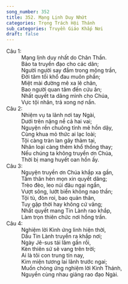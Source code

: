 ```yaml
---
song_number: 352
title: 352. Mạng Lịnh Duy Nhứt
categories: Trọng Trách Hội Thánh
sub_categories: Truyền Giáo Khắp Nơi
draft: false
---
```

<dl><dt>Câu 1:</dt><dd data-verse="1">Mạng lịnh duy nhất do Chân Thần. <br/>Bảo ta truyền đạo cho các dân; <br/>Người người say đắm trong mộng trần, <br/>Đời tăm tối khổ đau muôn phần; <br/>Miệt mài đường mê xa lẽ chân, <br/>Bao người quan tâm đến cứu ân; <br/>Nhất quyết ta dâng mình cho Chúa, <br/>Vực tội nhân, trả xong nợ nần. </dd><dt>Câu 2:</dt><dd data-verse="2">Nhiệm vụ ta lãnh nơi tay Ngài, <br/>Dưới trên nặng nề cả hai vai; <br/>Nguyện rền chuông tỉnh mê hồn dậy, <br/>Cùng khua mỏ thức ai lạc loài; <br/>Tội càng tràn lan gây thảm tai, <br/>Nhân loại càng thêm khổ thống thay; <br/>Nếu chúng ta không truyền ơn Chúa, <br/>Thời bị mang huyết oan hồn ấy. </dd><dt>Câu 3:</dt><dd data-verse="3">Nguyện truyền ơn Chúa khắp xa gần, <br/>Tấm thân hèn mọn xin quyết dâng; <br/>Trèo đèo, leo núi đâu ngại ngần, <br/>Vượt sông, lướt biển không nao thần; <br/>Tội tù, đòn roi, bao quản thân, <br/>Tuy gặp thời hay không cứ vâng; <br/>Nhất quyết mang Tin Lành rao khắp, <br/>Làm trọn thiên chức nơi hồng trần. </dd><dt>Câu 4:</dt><dd data-verse="4">Nghiệm lời Kinh ứng linh hiện thời, <br/>Dấu Tin Lành truyền ra khắp nơi; <br/>Ngày Jê-sus tái lâm gần rồi, <br/>Kèn thiên sứ sẽ vang trên trời; <br/>Ai là tôi con trung tín nay, <br/>Kim miện tương lai lãnh trước ngai; <br/>Muốn chóng ứng nghiệm lời Kinh Thánh, <br/>Nguyền cùng nhau giảng rao đạo Ngài. </dd></dl>